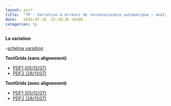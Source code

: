 ```yaml
---
layout: post
title:  "TP - Variation & erreurs de reconnaissance automatique : analyse phonétique"
date:   2018-07-10  22:38:36 +0100
categories: tp
---
```



**La variation**

-[schéma variation](https://bigdataspeech.github.io/TP/fichiers/Variation.pdf)

**TextGrids (sans alignement)**

- [PDF1 (05/12/07)](https://bigdataspeech.github.io/TP/fichiers/05_12_07_nb1_1_3103.83_3.3_empty.png)
- [PDF2 (28/11/07)](https://bigdataspeech.github.io/TP/fichiers/28_11_07_nb1_1_3589.19_4.3_empty.png)

**TextGrids (avec alignement)**

- [PDF1 (05/12/07)](https://bigdataspeech.github.io/TP/fichiers/05_12_07_nb1_1_3103.83_3.3_phn-wrd.png)
- [PDF2 (28/11/07)](https://bigdataspeech.github.io/TP/fichiers/28_11_07_nb1_1_3589.19_4.3_phn-wrd.png)

